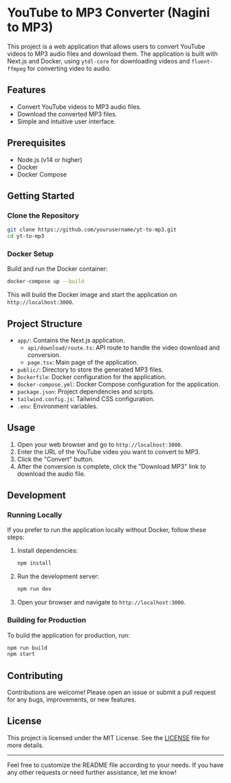 # YouTube to MP3 Converter (Nagini to MP3)

This project is a web application that allows users to convert YouTube videos to MP3 audio files and download them. The application is built with Next.js and Docker, using `ytdl-core` for downloading videos and `fluent-ffmpeg` for converting video to audio.

## Features

- Convert YouTube videos to MP3 audio files.
- Download the converted MP3 files.
- Simple and intuitive user interface.

## Prerequisites

- Node.js (v14 or higher)
- Docker
- Docker Compose

## Getting Started

### Clone the Repository

```sh
git clone https://github.com/yourusername/yt-to-mp3.git
cd yt-to-mp3
```

### Docker Setup

Build and run the Docker container:

```sh
docker-compose up --build
```

This will build the Docker image and start the application on `http://localhost:3000`.

## Project Structure

- `app/`: Contains the Next.js application.
  - `api/download/route.ts`: API route to handle the video download and conversion.
  - `page.tsx`: Main page of the application.
- `public/`: Directory to store the generated MP3 files.
- `Dockerfile`: Docker configuration for the application.
- `docker-compose.yml`: Docker Compose configuration for the application.
- `package.json`: Project dependencies and scripts.
- `tailwind.config.js`: Tailwind CSS configuration.
- `.env`: Environment variables.

## Usage

1. Open your web browser and go to `http://localhost:3000`.
2. Enter the URL of the YouTube video you want to convert to MP3.
3. Click the "Convert" button.
4. After the conversion is complete, click the "Download MP3" link to download the audio file.

## Development

### Running Locally

If you prefer to run the application locally without Docker, follow these steps:

1. Install dependencies:

   ```sh
   npm install
   ```

2. Run the development server:

   ```sh
   npm run dev
   ```

3. Open your browser and navigate to `http://localhost:3000`.

### Building for Production

To build the application for production, run:

```sh
npm run build
npm start
```

## Contributing

Contributions are welcome! Please open an issue or submit a pull request for any bugs, improvements, or new features.

## License

This project is licensed under the MIT License. See the [LICENSE](LICENSE) file for more details.

---

Feel free to customize the README file according to your needs. If you have any other requests or need further assistance, let me know!
